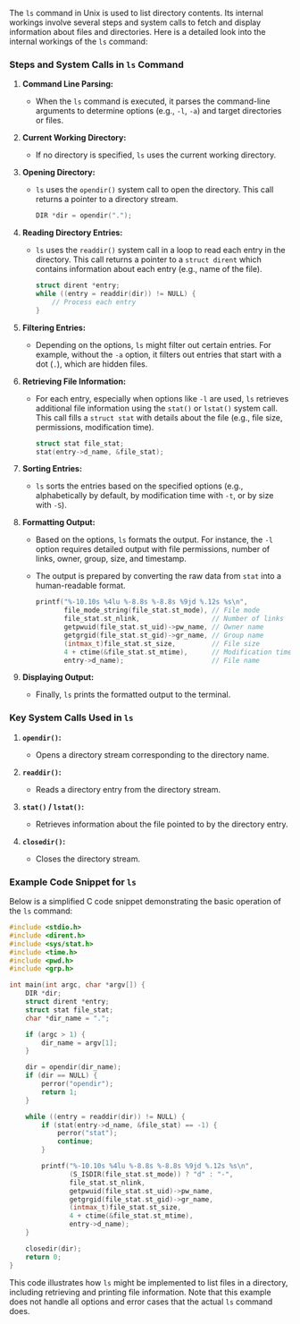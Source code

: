 The `ls` command in Unix is used to list directory contents. Its internal workings involve several steps and system calls to fetch and display information about files and directories. Here is a detailed look into the internal workings of the `ls` command:

### Steps and System Calls in `ls` Command

1. **Command Line Parsing:**

    - When the `ls` command is executed, it parses the command-line arguments to determine options (e.g., `-l`, `-a`) and target directories or files.

2. **Current Working Directory:**

    - If no directory is specified, `ls` uses the current working directory.

3. **Opening Directory:**

    - `ls` uses the `opendir()` system call to open the directory. This call returns a pointer to a directory stream.

        ```c
        DIR *dir = opendir(".");
        ```

4. **Reading Directory Entries:**

    - `ls` uses the `readdir()` system call in a loop to read each entry in the directory. This call returns a pointer to a `struct dirent` which contains information about each entry (e.g., name of the file).

        ```c
        struct dirent *entry;
        while ((entry = readdir(dir)) != NULL) {
            // Process each entry
        }
        ```

5. **Filtering Entries:**

    - Depending on the options, `ls` might filter out certain entries. For example, without the `-a` option, it filters out entries that start with a dot (`.`), which are hidden files.

6. **Retrieving File Information:**

    - For each entry, especially when options like `-l` are used, `ls` retrieves additional file information using the `stat()` or `lstat()` system call. This call fills a `struct stat` with details about the file (e.g., file size, permissions, modification time).

        ```c
        struct stat file_stat;
        stat(entry->d_name, &file_stat);
        ```

7. **Sorting Entries:**

    - `ls` sorts the entries based on the specified options (e.g., alphabetically by default, by modification time with `-t`, or by size with `-S`).

8. **Formatting Output:**

    - Based on the options, `ls` formats the output. For instance, the `-l` option requires detailed output with file permissions, number of links, owner, group, size, and timestamp.
    - The output is prepared by converting the raw data from `stat` into a human-readable format.

        ```c
        printf("%-10.10s %4lu %-8.8s %-8.8s %9jd %.12s %s\n",
               file_mode_string(file_stat.st_mode), // File mode
               file_stat.st_nlink,                  // Number of links
               getpwuid(file_stat.st_uid)->pw_name, // Owner name
               getgrgid(file_stat.st_gid)->gr_name, // Group name
               (intmax_t)file_stat.st_size,         // File size
               4 + ctime(&file_stat.st_mtime),      // Modification time
               entry->d_name);                      // File name
        ```

9. **Displaying Output:**
    - Finally, `ls` prints the formatted output to the terminal.

### Key System Calls Used in `ls`

1. **`opendir()`:**

    - Opens a directory stream corresponding to the directory name.

2. **`readdir()`:**

    - Reads a directory entry from the directory stream.

3. **`stat()` / `lstat()`:**

    - Retrieves information about the file pointed to by the directory entry.

4. **`closedir()`:**
    - Closes the directory stream.

### Example Code Snippet for `ls`

Below is a simplified C code snippet demonstrating the basic operation of the `ls` command:

```c
#include <stdio.h>
#include <dirent.h>
#include <sys/stat.h>
#include <time.h>
#include <pwd.h>
#include <grp.h>

int main(int argc, char *argv[]) {
    DIR *dir;
    struct dirent *entry;
    struct stat file_stat;
    char *dir_name = ".";

    if (argc > 1) {
        dir_name = argv[1];
    }

    dir = opendir(dir_name);
    if (dir == NULL) {
        perror("opendir");
        return 1;
    }

    while ((entry = readdir(dir)) != NULL) {
        if (stat(entry->d_name, &file_stat) == -1) {
            perror("stat");
            continue;
        }

        printf("%-10.10s %4lu %-8.8s %-8.8s %9jd %.12s %s\n",
               (S_ISDIR(file_stat.st_mode)) ? "d" : "-",
               file_stat.st_nlink,
               getpwuid(file_stat.st_uid)->pw_name,
               getgrgid(file_stat.st_gid)->gr_name,
               (intmax_t)file_stat.st_size,
               4 + ctime(&file_stat.st_mtime),
               entry->d_name);
    }

    closedir(dir);
    return 0;
}
```

This code illustrates how `ls` might be implemented to list files in a directory, including retrieving and printing file information. Note that this example does not handle all options and error cases that the actual `ls` command does.
